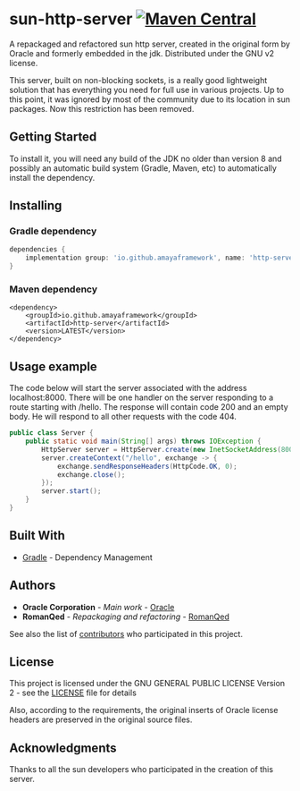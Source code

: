 # sun-http-server [![Maven Central](https://maven-badges.herokuapp.com/maven-central/io.github.amayaframework/http-server/badge.svg?style=flat)](https://repo1.maven.org/maven2/io/github/amayaframework/http-server/)

A repackaged and refactored sun http server, created in the original form by Oracle and formerly embedded in the jdk. 
Distributed under the GNU v2 license.

This server, built on non-blocking sockets, is a really good lightweight solution that has everything you need 
for full use in various projects. Up to this point, it was ignored by most of the community due to its location 
in sun packages. Now this restriction has been removed.

## Getting Started

To install it, you will need any build of the JDK no older than version 8 and 
possibly an automatic build system (Gradle, Maven, etc) to automatically 
install the dependency.

## Installing

### Gradle dependency

```Groovy
dependencies {
    implementation group: 'io.github.amayaframework', name: 'http-server', version: 'LATEST'
}
```

### Maven dependency
```
<dependency>
    <groupId>io.github.amayaframework</groupId>
    <artifactId>http-server</artifactId>
    <version>LATEST</version>
</dependency>
```

## Usage example

The code below will start the server associated with the address localhost:8000.
There will be one handler on the server responding to a route starting with /hello. 
The response will contain code 200 and an empty body.
He will respond to all other requests with the code 404.

```Java
public class Server {
    public static void main(String[] args) throws IOException {
        HttpServer server = HttpServer.create(new InetSocketAddress(8000), 0);
        server.createContext("/hello", exchange -> {
            exchange.sendResponseHeaders(HttpCode.OK, 0);
            exchange.close();
        });
        server.start();
    }
}
```

## Built With

* [Gradle](https://gradle.org) - Dependency Management

## Authors
* **Oracle Corporation** - *Main work* - [Oracle](https://www.oracle.com)
* **RomanQed** - *Repackaging and refactoring* - [RomanQed](https://github.com/RomanQed)

See also the list of [contributors](https://github.com/AmayaFramework/sun-http-server/contributors) who participated in this project.

## License

This project is licensed under the GNU GENERAL PUBLIC LICENSE Version 2 - see the [LICENSE](LICENSE) file for details

Also, according to the requirements, the original inserts of Oracle 
license headers are preserved in the original source files.

## Acknowledgments

Thanks to all the sun developers who participated in the creation of this server.
